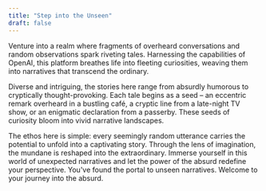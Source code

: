 ```yaml
---
title: "Step into the Unseen"
draft: false
---
```

Venture into a realm where fragments of overheard conversations and random observations spark riveting tales. Harnessing the capabilities of OpenAI, this platform breathes life into fleeting curiosities, weaving them into narratives that transcend the ordinary.

Diverse and intriguing, the stories here range from absurdly humorous to cryptically thought-provoking. Each tale begins as a seed – an eccentric remark overheard in a bustling café, a cryptic line from a late-night TV show, or an enigmatic declaration from a passerby. These seeds of curiosity bloom into vivid narrative landscapes.

The ethos here is simple: every seemingly random utterance carries the potential to unfold into a captivating story. Through the lens of imagination, the mundane is reshaped into the extraordinary. Immerse yourself in this world of unexpected narratives and let the power of the absurd redefine your perspective. You've found the portal to unseen narratives. Welcome to your journey into the absurd.
